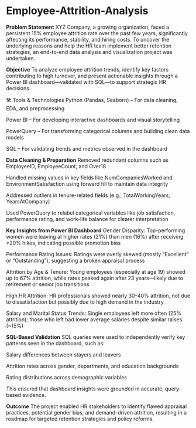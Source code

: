 # Employee-Attrition-Analysis


**Problem Statement**
XYZ Company, a growing organization, faced a persistent 15% employee attrition rate over the past few years, significantly affecting its performance, stability, and hiring costs. To uncover the underlying reasons and help the HR team implement better retention strategies, an end-to-end data analysis and visualization project was undertaken.

**Objective**
To analyze employee attrition trends, identify key factors contributing to high turnover, and present actionable insights through a Power BI dashboard—validated with SQL—to support strategic HR decisions.

🛠 Tools & Technologies
Python (Pandas, Seaborn) – For data cleaning, EDA, and preprocessing

Power BI – For developing interactive dashboards and visual storytelling

PowerQuery – For transforming categorical columns and building clean data models

SQL – For validating trends and metrics observed in the dashboard

**Data Cleaning & Preparation**
Removed redundant columns such as EmployeeID, EmployeeCount, and Over18

Handled missing values in key fields like NumCompaniesWorked and EnvironmentSatisfaction using forward fill to maintain data integrity

Addressed outliers in tenure-related fields (e.g., TotalWorkingYears, YearsAtCompany)

Used PowerQuery to relabel categorical variables like job satisfaction, performance rating, and work-life balance for clearer interpretation

**Key Insights from Power BI Dashboard**
Gender Disparity: Top-performing women were leaving at higher rates (21%) than men (16%) after receiving >20% hikes, indicating possible promotion bias

Performance Rating Issues: Ratings were overly skewed (mostly “Excellent” or “Outstanding”), suggesting a broken appraisal process

Attrition by Age & Tenure: Young employees (especially at age 19) showed up to 67% attrition, while rates peaked again after 23 years—likely due to retirement or senior job transitions

High HR Attrition: HR professionals showed nearly 30–40% attrition, not due to dissatisfaction but possibly due to high demand in the industry

Salary and Marital Status Trends: Single employees left more often (25% attrition); those who left had lower average salaries despite similar raises (~15%)

**SQL-Based Validation**
SQL queries were used to independently verify key patterns seen in the dashboard, such as:

Salary differences between stayers and leavers

Attrition rates across gender, departments, and education backgrounds

Rating distributions across demographic variables

This ensured that dashboard insights were grounded in accurate, query-based evidence.

**Outcome**
The project enabled HR stakeholders to identify flawed appraisal practices, potential gender bias, and demand-driven attrition, resulting in a roadmap for targeted retention strategies and policy reforms.
